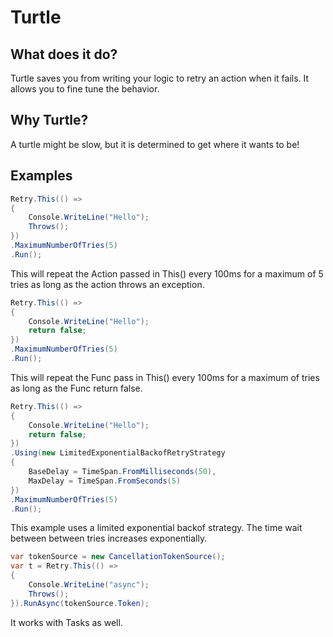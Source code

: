 # Turtle

## What does it do?
Turtle saves you from writing your logic to retry an action when it fails. It allows you to fine tune the behavior.

## Why Turtle?
A turtle might be slow, but it is determined to get where it wants to be!

## Examples
```C#
Retry.This(() =>
{
    Console.WriteLine("Hello");
    Throws();
})
.MaximumNumberOfTries(5)
.Run();
```
This will repeat the Action passed in This() every 100ms for a maximum of 5 tries as long as the action throws an exception.


```C#
Retry.This(() =>
{
    Console.WriteLine("Hello");
    return false;
})
.MaximumNumberOfTries(5)
.Run();
```
This will repeat the Func<bool> pass in This() every 100ms for a maximum of tries as long as the Func return false.


```C#
Retry.This(() =>
{
    Console.WriteLine("Hello");
    return false;
})
.Using(new LimitedExponentialBackofRetryStrategy
{
    BaseDelay = TimeSpan.FromMilliseconds(50),
    MaxDelay = TimeSpan.FromSeconds(5)
})
.MaximumNumberOfTries(5)
.Run();
```
This example uses a limited exponential backof strategy. The time wait between between tries increases exponentially.


```C#  
var tokenSource = new CancellationTokenSource();
var t = Retry.This(() =>
{
    Console.WriteLine("async");
    Throws();
}).RunAsync(tokenSource.Token);
```
It works with Tasks as well.  
